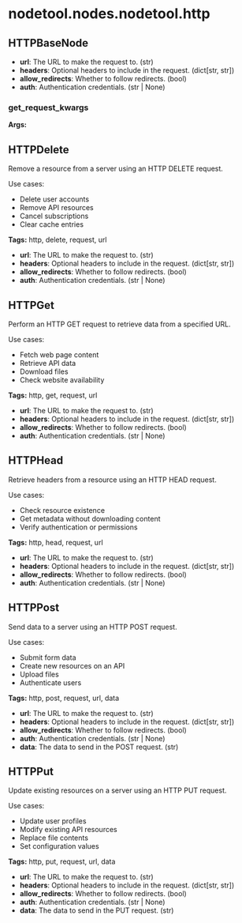 # nodetool.nodes.nodetool.http

## HTTPBaseNode

- **url**: The URL to make the request to. (str)
- **headers**: Optional headers to include in the request. (dict[str, str])
- **allow_redirects**: Whether to follow redirects. (bool)
- **auth**: Authentication credentials. (str | None)

### get_request_kwargs

**Args:**

## HTTPDelete

Remove a resource from a server using an HTTP DELETE request.

Use cases:
- Delete user accounts
- Remove API resources
- Cancel subscriptions
- Clear cache entries

**Tags:** http, delete, request, url

- **url**: The URL to make the request to. (str)
- **headers**: Optional headers to include in the request. (dict[str, str])
- **allow_redirects**: Whether to follow redirects. (bool)
- **auth**: Authentication credentials. (str | None)

## HTTPGet

Perform an HTTP GET request to retrieve data from a specified URL.

Use cases:
- Fetch web page content
- Retrieve API data
- Download files
- Check website availability

**Tags:** http, get, request, url

- **url**: The URL to make the request to. (str)
- **headers**: Optional headers to include in the request. (dict[str, str])
- **allow_redirects**: Whether to follow redirects. (bool)
- **auth**: Authentication credentials. (str | None)

## HTTPHead

Retrieve headers from a resource using an HTTP HEAD request.

Use cases:
- Check resource existence
- Get metadata without downloading content
- Verify authentication or permissions

**Tags:** http, head, request, url

- **url**: The URL to make the request to. (str)
- **headers**: Optional headers to include in the request. (dict[str, str])
- **allow_redirects**: Whether to follow redirects. (bool)
- **auth**: Authentication credentials. (str | None)

## HTTPPost

Send data to a server using an HTTP POST request.

Use cases:
- Submit form data
- Create new resources on an API
- Upload files
- Authenticate users

**Tags:** http, post, request, url, data

- **url**: The URL to make the request to. (str)
- **headers**: Optional headers to include in the request. (dict[str, str])
- **allow_redirects**: Whether to follow redirects. (bool)
- **auth**: Authentication credentials. (str | None)
- **data**: The data to send in the POST request. (str)

## HTTPPut

Update existing resources on a server using an HTTP PUT request.

Use cases:
- Update user profiles
- Modify existing API resources
- Replace file contents
- Set configuration values

**Tags:** http, put, request, url, data

- **url**: The URL to make the request to. (str)
- **headers**: Optional headers to include in the request. (dict[str, str])
- **allow_redirects**: Whether to follow redirects. (bool)
- **auth**: Authentication credentials. (str | None)
- **data**: The data to send in the PUT request. (str)

